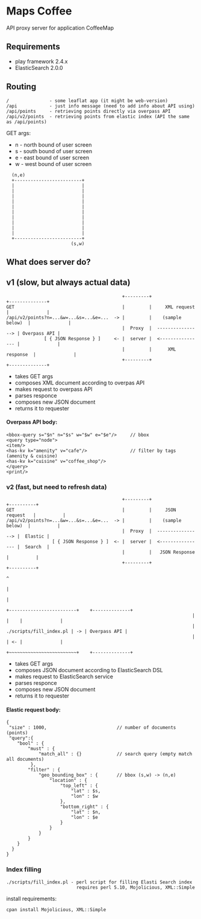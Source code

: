 # Maps Coffee

API proxy server for application CoffeeMap

## Requirements

* play framework 2.4.x
* ElasticSearch 2.0.0


## Routing 
```
/               - some leaflat app (it might be web-version)
/api            - just info message (need to add info about API using)
/api/points     - retrieving points directly via overpass API
/api/v2/points  - retrieving points from elastic index (API the same as /api/points)
```
  GET args:
  * n - north bound of user screen
  * s - south bound of user screen
  * e - east bound of user screen
  * w - west bound of user screen

```
  (n,e)
  +-------------------------+
  |                         |
  |                         |
  |                         |
  |                         |
  |                         |
  |                         |
  |                         |
  |                         |
  |                         |
  |                         |
  +-------------------------+
                        (s,w)
```

## What does server do?

## v1 (slow, but always actual data)

```
                                           +---------+                    +--------------+
GET                                        |         |     XML request    |              |
/api/v2/points?n=...&w=...&s=...&e=...  -> |         |    (sample below)  |              |
                                           |  Proxy  |  ----------------> | Overpass API |
              [ { JSON Response } ]     <- |  server |  <---------------- |              |
                                           |         |      XML response  |              |
                                           +---------+                    +--------------+
```

* takes GET args
* composes XML document according to overpas API
* makes request to overpass API
* parses responce
* composes new JSON document
* returns it to requester

#### Overpass API body:

```
<bbox-query s="$n" n="$s" w="$w" e="$e"/>     // bbox 
<query type="node">
<item/>
<has-kv k="amenity" v="cafe"/>                // filter by tags (amenity & cuisine)
<has-kv k="cuisine" v="coffee_shop"/>
</query>
<print/>
```

### v2 (fast, but need to refresh data)

```
                                           +---------+                    +----------+
GET                                        |         |     JSON request   |          |
/api/v2/points?n=...&w=...&s=...&e=...  -> |         |    (sample below)  |          |
                                           |  Proxy  |  ----------------> |  Elastic |
                 [ { JSON Response } ]  <- |  server |  <---------------- |  Search  |
                                           |         |   JSON Response    |          |
                                           +---------+                    +----------+
                                                                                ^
                                                                                |
                                                                                |
                                                                     +-------------------------+    +--------------+
                                                                     |                         |    |              |
                                                                     | ./scripts/fill_index.pl | -> | Overpass API |
                                                                     |                         | <- |              |
                                                                     +~~~~~~~~~~~~~~~~~~~~~~~~~+    +--------------+
```

* takes GET args
* composes JSON document according to ElasticSearch DSL
* makes request to ElasticSearch service               
* parses responce
* composes new JSON document
* returns it to requester

#### Elastic request body:
```
{
 "size" : 1000,                          // number of documents (points)
 "query":{
    "bool" : {
        "must" : {
            "match_all" : {}             // search query (empty match all documents)
         },
        "filter" : {
            "geo_bounding_box" : {       // bbox (s,w) -> (n,e)
                "location" : {
                    "top_left" : {
                        "lat" : $s,
                        "lon" : $w
                    },
                    "bottom_right" : {
                        "lat" : $n,
                        "lon" : $e
                    }
                }
            }
        }
    }
  }
}
```

### Index filling

```
./scripts/fill_index.pl - perl script for filling Elasti Search index
                          requires perl 5.10, Mojolicious, XML::Simple 

```

install requirements:
```
cpan install Mojolicious, XML::Simple
```

